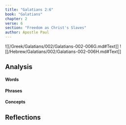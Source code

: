 ```yaml
---
title: "Galatians 2:6"
book: "Galatians"
chapter: 2
verse: 6
section: "Freedom as Christ's Slaves"
author: Apostle Paul
---
```

![[/Greek/Galatians/002/Galatians-002-006G.md#Text]]
![[/Hebrew/Galatians/002/Galatians-002-006H.md#Text]]

## Analysis

#### Words

#### Phrases

#### Concepts

## Reflections
